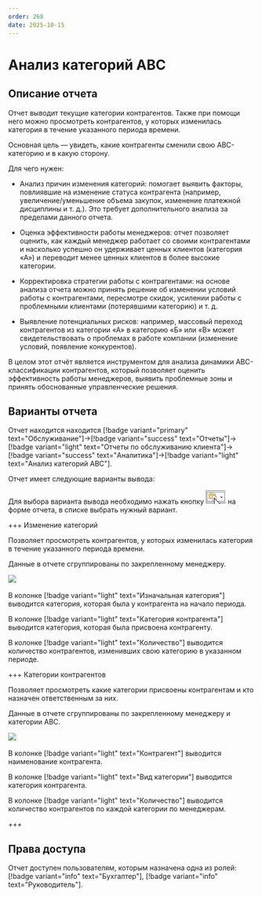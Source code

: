 ```yaml
---
order: 268
date: 2025-10-15
---
```

# Анализ категорий АВС

## Описание отчета

Отчет выводит текущие категории контрагентов. Также при помощи него можно просмотреть контрагентов, у которых изменилась категория в течение указанного периода времени.

Основная цель — увидеть, какие контрагенты сменили свою ABC-категорию и в какую сторону.

Для чего нужен:

- Анализ причин изменения категорий: помогает выявить факторы, повлиявшие на изменение статуса контрагента (например, увеличение/уменьшение объема закупок, изменение платежной дисциплины и т. д.). 
Это требует дополнительного анализа за пределами данного отчета.

- Оценка эффективности работы менеджеров: отчет позволяет оценить, как каждый менеджер работает со своими контрагентами и насколько успешно он удерживает ценных клиентов (категория «А») и переводит менее ценных клиентов в более высокие категории.

- Корректировка стратегии работы с контрагентами: на основе анализа отчета можно принять решение об изменении условий работы с контрагентами, пересмотре скидок, усилении работы с проблемными клиентами (потерявшими категорию) и т. д.

- Выявление потенциальных рисков: например, массовый переход контрагентов из категории «А» в категорию «Б» или «В» может свидетельствовать о проблемах в работе компании (изменение условий, появление конкурентов).

В целом этот отчёт является инструментом для анализа динамики ABC-классификации контрагентов, который позволяет оценить эффективность работы менеджеров, выявить проблемные зоны и принять обоснованные управленческие решения.

## Варианты отчета

Отчет находится находится [!badge variant="primary" text="Обслуживание"]->[!badge variant="success" text="Отчеты"]->[!badge variant="light" text="Отчеты по обслуживанию клиента"]->[!badge variant="success" text="Аналитика"]->[!badge variant="light" text="Анализ категорий АВС"].

Отчет имеет следующие варианты вывода:

Для выбора варианта вывода необходимо нажать кнопку ![](\images\изменения\долги.jpg) на форме отчета, в списке выбрать нужный вариант.

+++ Изменение категорий

Позволяет просмотреть контрагентов, у которых изменилась категория в течение указанного периода времени. 

Данные в отчете сгруппированы по закрепленному менеджеру.

![](/images/Отчет_изменение_категорий.jpg)

В колонке [!badge variant="light" text="Изначальная категория"] выводится категория, которая была у контрагента на начало периода.

В колонке [!badge variant="light" text="Категория контрагента"] выводится категория, которая была присвоена контрагенту.

В колонке [!badge variant="light" text="Количество"] выводится количество контрагентов, изменивших свою категорию в указанном периоде.

+++ Категории контрагентов

Позволяет просмотреть какие категории присвоены контрагентам и кто назначен ответственным за них.

Данные в отчете сгруппированы по закрепленному менеджеру и категории АВС.

![](/images/Отчет_категории_ка.jpg)

В колонке [!badge variant="light" text="Контрагент"] выводится наименование контрагента.

В колонке [!badge variant="light" text="Вид категории"] выводится категория контрагента.

В колонке [!badge variant="light" text="Количество"] выводится количество контрагентов по каждой категории по менеджерам.

+++

## Права доступа

Отчет доступен пользователям, которым назначена одна из ролей: [!badge variant="info" text="Бухгалтер"], [!badge variant="info" text="Руководитель"].

